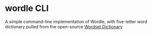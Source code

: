# wordle CLI

A simple command-line implementation of Wordle, with five-letter word dictionary pulled from the open-source [Wordset Dictionary]

[wordset dictionary]: https://github.com/wordset/wordset-dictionary